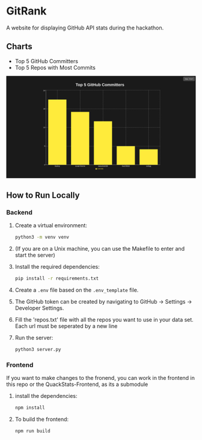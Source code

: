 # GitRank

A website for displaying GitHub API stats during the hackathon.

## Charts
- Top 5 GitHub Committers
- Top 5 Repos with Most Commits

![Demo Image](./demo_image/gitrank.png)


## How to Run Locally

### Backend
1. Create a virtual environment:
    ```bash
    python3 -m venv venv
    ```

2. (If you are on a Unix machine, you can use the Makefile to enter and start the server)

3. Install the required dependencies:
    ```bash
    pip install -r requirements.txt
    ```

4. Create a `.env` file based on the `.env_template` file.

5. The GitHub token can be created by navigating to GitHub -> Settings -> Developer Settings.

6. Fill the 'repos.txt' file with all the repos you want to use in your data set. Each url must be seperated by a new line

7. Run the server:
    ```bash
    python3 server.py
    ```

### Frontend
If you want to make changes to the fronend, you can work in the frontend in this repo 
or the QuackStats-Frontend, as its a submodule 

1. install the dependencies:
    ```bash
    npm install
    ```

2. To build the frontend:
    ```bash
    npm run build
    ```

